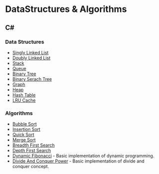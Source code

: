# DataStructures & Algorithms

## C#


### Data Structures

* [Singly Linked List](https://github.com/kims07231992/DataStructures_Algorithms/tree/master/01_Data_Structures/)
* [Doubly Linked List](https://github.com/kims07231992/DataStructures_Algorithms/tree/master/01_Data_Structures/)
* [Stack](https://github.com/kims07231992/DataStructures_Algorithms/tree/master/01_Data_Structures/)
* [Queue](https://github.com/kims07231992/DataStructures_Algorithms/tree/master/01_Data_Structures/)
* [Binary Tree](https://github.com/kims07231992/DataStructures_Algorithms/tree/master/01_Data_Structures/)
* [Binary Serach Tree](https://github.com/kims07231992/DataStructures_Algorithms/tree/master/01_Data_Structures/)
* [Graph](https://github.com/kims07231992/DataStructures_Algorithms/tree/master/01_Data_Structures/)
* [Heap](https://github.com/kims07231992/DataStructures_Algorithms/tree/master/01_Data_Structures/)
* [Hash Table](https://github.com/kims07231992/DataStructures_Algorithms/tree/master/01_Data_Structures/)
* [LRU Cache](https://github.com/kims07231992/DataStructures_Algorithms/tree/master/01_Data_Structures/10_LRU_Cache/)

### Algorithms

* [Bubble Sort](https://github.com/kims07231992/DataStructures_Algorithms/tree/master/02_Algorithm/)
* [Insertion Sort](https://github.com/kims07231992/DataStructures_Algorithms/tree/master/02_Algorithm/)
* [Quick Sort](https://github.com/kims07231992/DataStructures_Algorithms/tree/master/02_Algorithm/)
* [Merge Sort](https://github.com/kims07231992/DataStructures_Algorithms/tree/master/02_Algorithm/)
* [Breadth First Search](https://github.com/kims07231992/DataStructures_Algorithms/tree/master/02_Algorithm/)
* [Depth First Search](https://github.com/kims07231992/DataStructures_Algorithms/tree/master/02_Algorithm/)
* [Dynamic Fibonacci](https://github.com/kims07231992/DataStructures_Algorithms/tree/master/02_Algorithm/) - Basic implementation of dynamic programming.
* [Divide And Conquer Power](https://github.com/kims07231992/DataStructures_Algorithms/tree/master/02_Algorithm/) - Basic implementation of divide and conquer concept.
